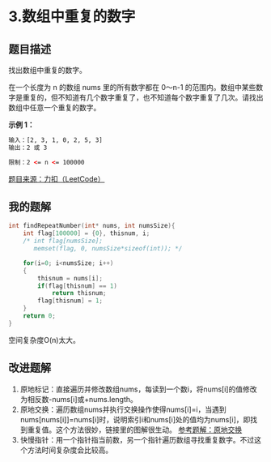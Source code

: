# 3.数组中重复的数字  
## 题目描述
找出数组中重复的数字。

在一个长度为 n 的数组 nums 里的所有数字都在 0～n-1 的范围内。数组中某些数字是重复的，但不知道有几个数字重复了，也不知道每个数字重复了几次。请找出数组中任意一个重复的数字。

**示例 1：**  
```html
输入：[2, 3, 1, 0, 2, 5, 3]  
输出：2 或 3

限制：2 <= n <= 100000
```
[题目来源：力扣（LeetCode）](https://leetcode-cn.com/problems/shu-zu-zhong-zhong-fu-de-shu-zi-lcof)

## 我的题解
```C
int findRepeatNumber(int* nums, int numsSize){
    int flag[100000] = {0}, thisnum, i;
    /* int flag[numsSize];
       memset(flag, 0, numsSize*sizeof(int)); */

    for(i=0; i<numsSize; i++)
    {
        thisnum = nums[i];
        if(flag[thisnum] == 1)
            return thisnum;
        flag[thisnum] = 1;
    }
    return 0;
}
```
空间复杂度O(n)太大。
<br>

## 改进题解
1. 原地标记：直接遍历并修改数组nums，每读到一个数i，将nums[i]的值修改为相反数-nums[i]或+nums.length。
2. 原地交换：遍历数组nums并执行交换操作使得nums[i]=i，当遇到nums[nums[i]]=nums[i]时，说明索引i和nums[i]处的值均为nums[i]，即找到重复值。这个方法很妙，链接里的图解很生动。
[参考题解：原地交换](https://leetcode-cn.com/problems/shu-zu-zhong-zhong-fu-de-shu-zi-lcof/solution/mian-shi-ti-03-shu-zu-zhong-zhong-fu-de-shu-zi-yua/)
3. 快慢指针：用一个指针指当前数，另一个指针遍历数组寻找重复数字。不过这个方法时间复杂度会比较高。
